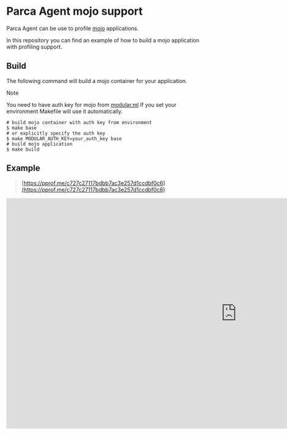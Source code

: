 # Parca Agent mojo support

Parca Agent can be use to profile [mojo](https://github.com/modularml/mojo?tab=readme-ov-file) applications.

In this repository you can find an example of how to build a mojo application with profiling support.

## Build

The following command will build a mojo container for your application.

> [!NOTE]
> You need to have auth key for mojo from [modular.ml](https://developer.modular.com/download)
> If you set your environment Makefile will use it automatically.

```shell
# build mojo container with auth key from environment
$ make base
# or explicitly specify the auth key
$ make MODULAR_AUTH_KEY=your_auth_key base
# build mojo application
$ make build
```

## Example

> [https://pprof.me/c727c27117bdbb7ac3e257d1ccdbf0c6](https://pprof.me/c727c27117bdbb7ac3e257d1ccdbf0c6)

<iframe
    src="https://pprof.me/c727c27117bdbb7ac3e257d1ccdbf0c6/embed/?profileType=profile%3Asamples%3Acount%3Acpu%3Ananoseconds"
    width="1200"
    height="600"
    frameborder="0"
></iframe>
